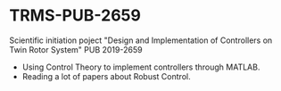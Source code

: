 # TRMS-PUB-2659
Scientific initiation poject "Design and Implementation of Controllers on Twin Rotor System" PUB 2019-2659
- Using Control Theory to implement controllers through MATLAB.
- Reading a lot of papers about Robust Control.
